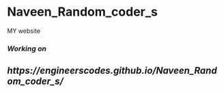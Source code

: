 # Naveen_Random_coder_s
 MY website
 <h3><i> Working on </i></h3>
 
 <h2><b><i>https://engineerscodes.github.io/Naveen_Random_coder_s/</i><b></h2>
